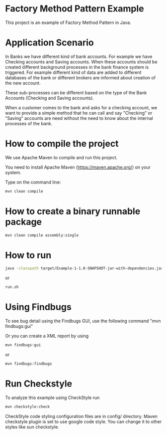 # Factory Method Pattern Example

This project is an example of Factory Method Pattern in Java. 


# Application Scenario 

In Banks we have different kind of bank accounts. For example we have Checking accounts and Saving accounts. 
When these accounts should be created different background processes in the bank finance system is triggered. 
For example different kind of data are added to different databases of the bank or different brokers are informed about 
creation of the new account. 

These sub-processes can be different based on the type of the Bank Accounts (Checking and Saving accounts). 

When a customer comes to the bank and asks for a checking account, we want to provide a simple method that he can call and say 
"Checking" or "Saving" accounts are need without the need to know about the internal processes of the bank. 



# How to compile the project

We use Apache Maven to compile and run this project. 

You need to install Apache Maven (https://maven.apache.org/)  on your system. 

Type on the command line: 

```bash
mvn clean compile
```

# How to create a binary runnable package 


```bash
mvn clean compile assembly:single
```


# How to run


```bash
java -classpath target/Example-1-1.0-SNAPSHOT-jar-with-dependencies.jar edu.bu.met.cs665.Main
```

or


```bash
run.sh 
```

# Using Findbugs 

To see bug detail using the Findbugs GUI, use the following command "mvn findbugs:gui"

Or you can create a XML report by using  


```bash
mvn findbugs:gui 
```

or 


```bash
mvn findbugs:findbugs
```

# Run Checkstyle 

To analyze this example using CheckStyle run 

```bash
mvn checkstyle:check
```


CheckStyle code styling configuration files are in config/ directory. Maven checkstyle plugin is set to use google code style. 
You can change it to other styles like sun checkstyle. 